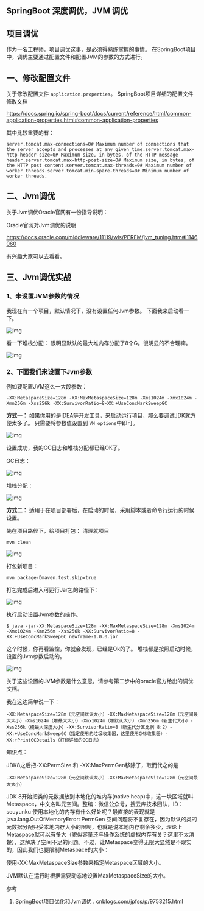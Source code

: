 ## SpringBoot 深度调优，JVM 调优

## **项目调优**

作为一名工程师，项目调优这事，是必须得熟练掌握的事情。
在SpringBoot项目中，调优主要通过配置文件和配置JVM的参数的方式进行。

## **一、修改配置文件**

关于修改配置文件 `application.properties`。
SpringBoot项目详细的配置文件修改文档

https://docs.spring.io/spring-boot/docs/current/reference/html/common-application-properties.html#common-application-properties

其中比较重要的有：

```
server.tomcat.max-connections=0# Maximum number of connections that the server accepts and processes at any given time.server.tomcat.max-http-header-size=0# Maximum size, in bytes, of the HTTP message header.server.tomcat.max-http-post-size=0# Maximum size, in bytes, of the HTTP post content.server.tomcat.max-threads=0# Maximum number of worker threads.server.tomcat.min-spare-threads=0# Minimum number of worker threads.
```

## **二、Jvm调优**

关于Jvm调优Oracle官网有一份指导说明：

Oracle官网对Jvm调优的说明

https://docs.oracle.com/middleware/11119/wls/PERFM/jvm_tuning.htm#i1146060

有兴趣大家可以去看看。

## **三、Jvm调优实战**

### **1、未设置JVM参数的情况**

我现在有一个项目，默认情况下，没有设置任何Jvm参数。
下面我来启动看一下。

![img](https://mmbiz.qpic.cn/mmbiz_jpg/tO7NEN7wjr5IIiahz7ICRASmSHBiaH7rDPqDuxtvLnYKvqMuOrdPl1pCDHhNIaAZiaLJReZSggDq1FyWgQkwX0Spg/640?wx_fmt=jpeg&tp=webp&wxfrom=5&wx_lazy=1&wx_co=1)

看一下堆栈分配：
很明显默认的最大堆内存分配了8个G。很明显的不合理嘛。

![img](https://mmbiz.qpic.cn/mmbiz_jpg/tO7NEN7wjr5IIiahz7ICRASmSHBiaH7rDPwKjOsYIYia8jicMaHOKWnoxZ8rmnvkgrpdzKqNb0gacq6EdoL27MPFXQ/640?wx_fmt=jpeg&tp=webp&wxfrom=5&wx_lazy=1&wx_co=1)



### **2、下面我们来设置下Jvm参数**

例如要配置JVM这么一大段参数：

```
-XX:MetaspaceSize=128m -XX:MaxMetaspaceSize=128m -Xms1024m -Xmx1024m -Xmn256m -Xss256k -XX:SurvivorRatio=8-XX:+UseConcMarkSweepGC
```

**方式一：**
如果你用的是IDEA等开发工具，来启动运行项目，那么要调试JDK就方便太多了。
只需要将参数值设置到 `VM options`中即可。

![img](https://mmbiz.qpic.cn/mmbiz_jpg/tO7NEN7wjr5IIiahz7ICRASmSHBiaH7rDPakn41Eal1K0Oh7QjyzlDaxl5pH62Tn1wOMcdyrIaxdREdQ75fVjlsQ/640?wx_fmt=jpeg&tp=webp&wxfrom=5&wx_lazy=1&wx_co=1)

设置成功，我的GC日志和堆栈分配都已经OK了。

GC日志：

![img](https://mmbiz.qpic.cn/mmbiz_jpg/tO7NEN7wjr5IIiahz7ICRASmSHBiaH7rDPhF9yYrxlp39p8TTcb7vbG5wonibuBgnheyd9yv0Aib6e0NRXIhGFfZBQ/640?wx_fmt=jpeg&tp=webp&wxfrom=5&wx_lazy=1&wx_co=1)

堆栈分配：

![img](https://mmbiz.qpic.cn/mmbiz_jpg/tO7NEN7wjr5IIiahz7ICRASmSHBiaH7rDP3LJOiaZvjMjf5KrPhPRHLIGIfWD1OzkibTRJOfxkbEyhxMtOGlx7OGzQ/640?wx_fmt=jpeg&tp=webp&wxfrom=5&wx_lazy=1&wx_co=1)

**方式二：**
适用于在项目部署后，在启动的时候，采用脚本或者命令行运行的时候设置。

先在项目路径下，给项目打包：
清理就项目

```
mvn clean
```

![img](https://mmbiz.qpic.cn/mmbiz_jpg/tO7NEN7wjr5IIiahz7ICRASmSHBiaH7rDPsVK2btvE0bHCH5HDhialIIib72CT16xkrCESvxwialuiclhCvRPe5dLmWQ/640?wx_fmt=jpeg&tp=webp&wxfrom=5&wx_lazy=1&wx_co=1)

打包新项目：

```
mvn package-Dmaven.test.skip=true
```

打包完成后进入可运行Jar包的路径下：

![img](https://mmbiz.qpic.cn/mmbiz_jpg/tO7NEN7wjr5IIiahz7ICRASmSHBiaH7rDPFaAz1iaBktxroiafPIXPughgBxSLN6KSGzoWB3VHrVNnMkmp8PX8lUdA/640?wx_fmt=jpeg&tp=webp&wxfrom=5&wx_lazy=1&wx_co=1)

执行启动设置Jvm参数的操作。

```
$ java -jar-XX:MetaspaceSize=128m -XX:MaxMetaspaceSize=128m -Xms1024m -Xmx1024m -Xmn256m -Xss256k -XX:SurvivorRatio=8 -XX:+UseConcMarkSweepGC newframe-1.0.0.jar
```

这个时候，你再看监控，你就会发现，已经是Ok的了。
堆栈都是按照启动时候，设置的Jvm参数启动的。

![img](https://mmbiz.qpic.cn/mmbiz_jpg/tO7NEN7wjr5IIiahz7ICRASmSHBiaH7rDPgwpuAm36zKQJrl15NU163bRO3FuPe1A9fX7rU1StB5LfZXDYSkibsTA/640?wx_fmt=jpeg&tp=webp&wxfrom=5&wx_lazy=1&wx_co=1)

关于这些设置的JVM参数是什么意思，请参考第二步中的oracle官方给出的调优文档。

我在这边简单说一下：

```
-XX:MetaspaceSize=128m（元空间默认大小）-XX:MaxMetaspaceSize=128m（元空间最大大小）-Xms1024m（堆最大大小）-Xmx1024m（堆默认大小）-Xmn256m（新生代大小）-Xss256k（棧最大深度大小）-XX:SurvivorRatio=8（新生代分区比例 8:2）-XX:+UseConcMarkSweepGC（指定使用的垃圾收集器，这里使用CMS收集器）-XX:+PrintGCDetails（打印详细的GC日志）
```

知识点：

JDK8之后把-XX:PermSize 和 -XX:MaxPermGen移除了，取而代之的是

```
-XX:MetaspaceSize=128m（元空间默认大小）-XX:MaxMetaspaceSize=128m（元空间最大大小）
```

JDK 8开始把类的元数据放到本地化的堆内存(native heap)中，这一块区域就叫Metaspace，中文名叫元空间。整编：微信公众号，搜云库技术团队，ID：souyunku
使用本地化的内存有什么好处呢？最直接的表现就是java.lang.OutOfMemoryError: PermGen 空间问题将不复存在，因为默认的类的元数据分配只受本地内存大小的限制，也就是说本地内存剩余多少，理论上Metaspace就可以有多大（貌似容量还与操作系统的虚拟内存有关？这里不太清楚），这解决了空间不足的问题。不过，让Metaspace变得无限大显然是不现实的，因此我们也要限制Metaspace的大小：

使用-XX:MaxMetaspaceSize参数来指定Metaspace区域的大小。

JVM默认在运行时根据需要动态地设置MaxMetaspaceSize的大小。



参考

1. SpringBoot项目优化和Jvm调优 . cnblogs.com/jpfss/p/9753215.html 
